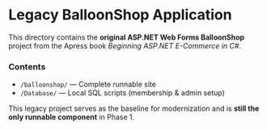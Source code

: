 # Legacy BalloonShop Application

This directory contains the **original ASP.NET Web Forms BalloonShop** project from the Apress book *Beginning ASP.NET E-Commerce in C#*.

### Contents
- `/balloonshop/` — Complete runnable site  
- `/Database/` — Local SQL scripts (membership & admin setup)

This legacy project serves as the baseline for modernization and is **still the only runnable component** in Phase 1.
